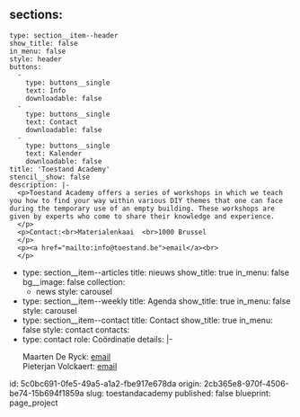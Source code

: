 sections:
  -
    type: section__item--header
    show_title: false
    in_menu: false
    style: header
    buttons:
      -
        type: buttons__single
        text: Info
        downloadable: false
      -
        type: buttons__single
        text: Contact
        downloadable: false
      -
        type: buttons__single
        text: Kalender
        downloadable: false
    title: 'Toestand Academy'
    stencil__show: false
    description: |-
      <p>Toestand Academy offers a series of workshops in which we teach you how to find your way within various DIY themes that one can face during the temporary use of an empty building. These workshops are given by experts who come to share their knowledge and experience.
      </p>
      <p>Contact:<br>Materialenkaai  <br>1000 Brussel
      </p>
      <p><a href="mailto:info@toestand.be">email</a><br>
      </p>
  -
    type: section__item--articles
    title: nieuws
    show_title: true
    in_menu: false
    bg__image: false
    collection:
      - news
    style: carousel
  -
    type: section__item--weekly
    title: Agenda
    show_title: true
    in_menu: false
    style: carousel
  -
    type: section__item--contact
    title: Contact
    show_title: true
    in_menu: false
    style: contact
contacts:
  -
    type: contact
    role: Coördinatie
    details: |-
      <p>Maarten De Ryck: <a href="mailto:maarten@toestand.be">email</a><br>Pieterjan Volckaert: <a href="mailto:pieterjan@toestand.be">email</a>
      </p>
id: 5c0bc691-0fe5-49a5-a1a2-fbe917e678da
origin: 2cb365e8-970f-4506-be74-15b694f1859a
slug: toestandacademy
published: false
blueprint: page_project
